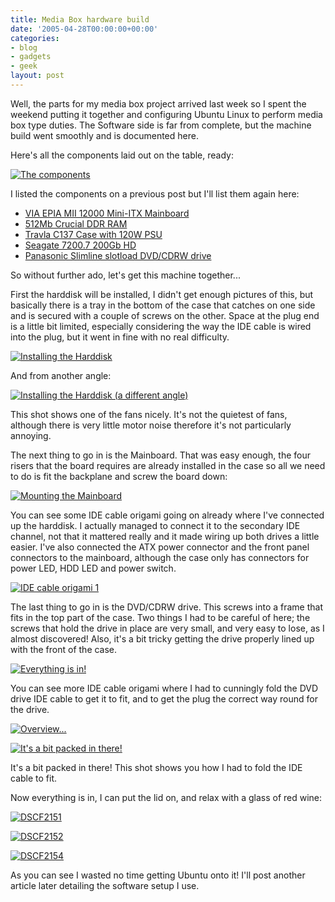 ```yaml
---
title: Media Box hardware build
date: '2005-04-28T00:00:00+00:00'
categories:
- blog
- gadgets
- geek
layout: post
---
```


Well, the parts for my media box project arrived last week so I spent the weekend putting it together and configuring Ubuntu Linux to perform media box type duties.  The Software side is far from complete, but the machine build went smoothly and is documented here.

<!--more-->

Here's all the components laid out on the table, ready:

<a title="Photo Sharing" href="http://www.flickr.com/photos/danbee/11184538/"><img alt="The components" src="http://photos10.flickr.com/11184538_bdbbaffdf8_m.jpg" /></a>

I listed the components on a previous post but I'll list them again here:
<ul>
	<li><a href="http://www.viaembedded.com/product/epia_MII_spec.jsp?motherboardId=202">VIA EPIA MII 12000 Mini-ITX Mainboard</a></li>
	<li><a href="http://www.crucial.com/uk/store/PartSpecs.asp?imodule=CT6464Z40B&cat=RAM">512Mb Crucial DDR RAM</a></li>
	<li><a href="http://206.14.132.88/products/Travla/c137/C137-120.html">Travla C137 Case with 120W PSU</a></li>
	<li><a href="http://www.seagate.com/cda/products/discsales/marketing/detail/0,1081,613,00.html">Seagate 7200.7 200Gb HD</a></li>
	<li><a href="http://www.mini-itx.com/store/?c=5#p2115">Panasonic Slimline slotload DVD/CDRW drive</a></li>
</ul>
So without further ado, let's get this machine together...

<!--nextpage-->

First the harddisk will be installed, I didn't get enough pictures of this, but basically there is a tray in the bottom of the case that catches on one side and is secured with a couple of screws on the other.  Space at the plug end is a little bit limited, especially considering the way the IDE cable is wired into the plug, but it went in fine with no real difficulty.

<a title="Photo Sharing" href="http://www.flickr.com/photos/danbee/11184505/"><img alt="Installing the Harddisk" src="http://photos10.flickr.com/11184505_c8f725e5d9_m.jpg" /></a>

And from another angle:

<a title="Photo Sharing" href="http://www.flickr.com/photos/danbee/11184473/"><img alt="Installing the Harddisk (a different angle)" src="http://photos7.flickr.com/11184473_c36a5e09f2_m.jpg" /></a>

This shot shows one of the fans nicely.  It's not the quietest of fans, although there is very little motor noise therefore it's not particularly annoying.

<!--nextpage-->

The next thing to go in is the Mainboard.  That was easy enough, the four risers that the board requires are already installed in the case so all we need to do is fit the backplane and screw the board down:

<a title="Photo Sharing" href="http://www.flickr.com/photos/danbee/11184840/"><img alt="Mounting the Mainboard" src="http://photos7.flickr.com/11184840_1e539f9759_m.jpg" /></a>

You can see some IDE cable origami going on already where I've connected up the harddisk.  I actually managed to connect it to the secondary IDE channel, not that it mattered really and it made wiring up both drives a little easier.  I've also connected the ATX power connector and the front panel connectors to the mainboard, although the case only has connectors for power LED, HDD LED and power switch.

<a title="Photo Sharing" href="http://www.flickr.com/photos/danbee/11184809/"><img alt="IDE cable origami 1" src="http://photos9.flickr.com/11184809_4a889ccd0e_m.jpg" /></a>

<!--nextpage-->

The last thing to go in is the DVD/CDRW drive.  This screws into a frame that fits in the top part of the case.  Two things I had to be careful of here; the screws that hold the drive in place are very small, and very easy to lose, as I almost discovered! Also, it's a bit tricky getting the drive properly lined up with the front of the case.

<a title="Photo Sharing" href="http://www.flickr.com/photos/danbee/11184784/"><img alt="Everything is in!" src="http://photos8.flickr.com/11184784_cae4378f13_m.jpg" /></a>

You can see more IDE cable origami where I had to cunningly fold the DVD drive IDE cable to get it to fit, and to get the plug the correct way round for the drive.

<a title="Photo Sharing" href="http://www.flickr.com/photos/danbee/11184764/"><img alt="Overview..." src="http://photos6.flickr.com/11184764_cd45edd6db_m.jpg" /></a>

<a title="Photo Sharing" href="http://www.flickr.com/photos/danbee/11184741/"><img alt="It's a bit packed in there!" src="http://photos8.flickr.com/11184741_0e9cbc90c9_m.jpg" /></a>

It's a bit packed in there!  This shot shows you how I had to fold the IDE cable to fit.

<!--nextpage-->

Now everything is in, I can put the lid on, and relax with a glass of red wine:

<a title="Photo Sharing" href="http://www.flickr.com/photos/danbee/11184697/"><img alt="DSCF2151" src="http://photos6.flickr.com/11184697_747b5b96b2_m.jpg" /></a>

<a title="Photo Sharing" href="http://www.flickr.com/photos/danbee/11184655/"><img alt="DSCF2152" src="http://photos7.flickr.com/11184655_ac850809e7_m.jpg" /></a>

<a title="Photo Sharing" href="http://www.flickr.com/photos/danbee/11184598/"><img alt="DSCF2154" src="http://photos10.flickr.com/11184598_d91089f43d_m.jpg" /></a>

As you can see I wasted no time getting Ubuntu onto it!  I'll post another article later detailing the software setup I use.




